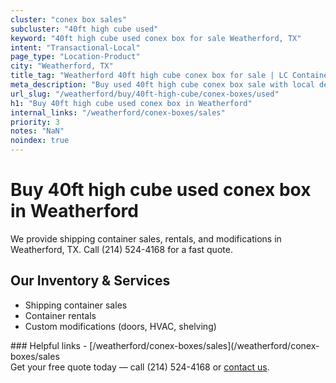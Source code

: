 ```yaml
---
cluster: "conex box sales"
subcluster: "40ft high cube used"
keyword: "40ft high cube used conex box for sale Weatherford, TX"
intent: "Transactional-Local"
page_type: "Location-Product"
city: "Weatherford, TX"
title_tag: "Weatherford 40ft high cube conex box for sale | LC Container"
meta_description: "Buy used 40ft high cube conex box sale with local delivery in Weatherford, TX. LC Container — local Since 2003. Request a fast quote today."
url_slug: "/weatherford/buy/40ft-high-cube/conex-boxes/used"
h1: "Buy 40ft high cube used conex box in Weatherford"
internal_links: "/weatherford/conex-boxes/sales"
priority: 3
notes: "NaN"
noindex: true
---
```


# Buy 40ft high cube used conex box in Weatherford

We provide shipping container sales, rentals, and modifications in Weatherford, TX. Call (214) 524-4168 for a fast quote.

## Our Inventory & Services
- Shipping container sales
- Container rentals
- Custom modifications (doors, HVAC, shelving)

<div data-section="internal-links">
### Helpful links
- [/weatherford/conex-boxes/sales](/weatherford/conex-boxes/sales
</div>

<div data-section="cta">
Get your free quote today — call (214) 524-4168 or <a href="/contact">contact us</a>.
</div>

<script type="application/ld+json">{"@context":"https://schema.org","@type":"FAQPage","mainEntity":[{"@type":"Question","name":"How much does delivery cost in Weatherford, TX?","acceptedAnswer":{"@type":"Answer","text":"Delivery costs vary by distance and container size. Most deliveries in Weatherford, TX range from $150-$300. Call (214) 524-4168 for an exact quote based on your specific location."}},{"@type":"Question","name":"Do you offer financing or payment plans?","acceptedAnswer":{"@type":"Answer","text":"We accept major credit cards, checks, and can discuss commercial terms for bulk purchases. Call (214) 524-4168 to discuss options."}},{"@type":"Question","name":"Can you customize containers in Weatherford, TX?","acceptedAnswer":{"@type":"Answer","text":"Yes — we perform modifications like doors, HVAC, insulation, and shelving. Request a custom quote at (214) 524-4168 or via our contact form."}}]}</script>
